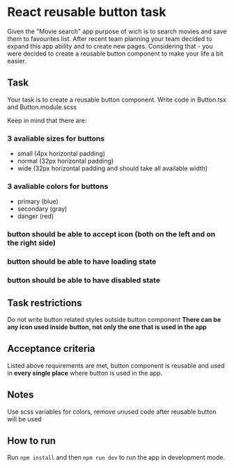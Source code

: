 # React reusable button task

Given the "Movie search" app purpose of wich is to search movies and save them to favourites list.
After recent team planning your team decided to expand this app ability and to create new pages.
Considering that - you were decided to create a reusable button component to make your life a bit easier.

## Task

Your task is to create a reusable button component. Write code in Button.tsx and Button.module.scss

Keep in mind that there are:

### 3 avaliable sizes for buttons
- small (4px horizontal padding)
- normal (32px horizontal padding)
- wide (32px horizontal padding and should take all available width)

### 3 avaliable colors for buttons
- primary (blue)
- secondary (gray)
- danger (red)

### button should be able to accept icon (both on the left and on the right side)
### button should be able to have loading state
### button should be able to have disabled state

## Task restrictions

Do not write button related styles outside button component
**There can be any icon used inside button, not only the one that is used in the app**

## Acceptance criteria

Listed above requirements are met, button component is reusable and used in **every single place** where button is used in the app.

## Notes

Use scss variables for colors, remove unused code after reusable button will be used

## How to run

Run `npm install` and then `npm run dev` to run the app in development mode.

